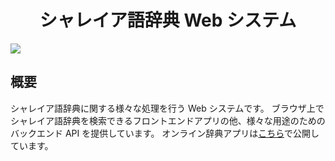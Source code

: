 <div align="center">
<h1>シャレイア語辞典 Web システム</h1>
</div>

![](https://img.shields.io/github/commit-activity/y/Ziphil/ShaleianOnline?label=commits)


## 概要
シャレイア語辞典に関する様々な処理を行う Web システムです。
ブラウザ上でシャレイア語辞典を検索できるフロントエンドアプリの他、様々な用途のためのバックエンド API を提供しています。
オンライン辞典アプリは[こちら](http://dic.ziphil.com/)で公開しています。